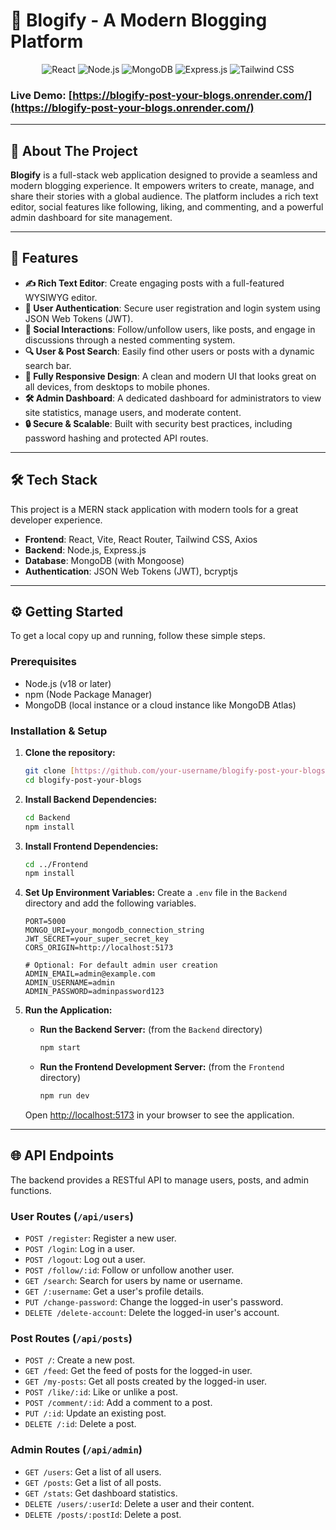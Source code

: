 # 📝 Blogify - A Modern Blogging Platform

<p align="center">
  <img src="https://img.shields.io/badge/React-20232A?style=for-the-badge&logo=react&logoColor=61DAFB" alt="React"/>
  <img src="https://img.shields.io/badge/Node.js-339933?style=for-the-badge&logo=nodedotjs&logoColor=white" alt="Node.js"/>
  <img src="https://img.shields.io/badge/MongoDB-4EA94B?style=for-the-badge&logo=mongodb&logoColor=white" alt="MongoDB"/>
  <img src="https://img.shields.io/badge/Express.js-000000?style=for-the-badge&logo=express&logoColor=white" alt="Express.js"/>
  <img src="https://img.shields.io/badge/Tailwind_CSS-38B2AC?style=for-the-badge&logo=tailwindcss&logoColor=white" alt="Tailwind CSS"/>
</p>

### **Live Demo**: [https://blogify-post-your-blogs.onrender.com/](https://blogify-post-your-blogs.onrender.com/)

---

## 📖 About The Project

**Blogify** is a full-stack web application designed to provide a seamless and modern blogging experience. It empowers writers to create, manage, and share their stories with a global audience. The platform includes a rich text editor, social features like following, liking, and commenting, and a powerful admin dashboard for site management.

---

## 🚀 Features

-   **✍️ Rich Text Editor**: Create engaging posts with a full-featured WYSIWYG editor.
-   **👤 User Authentication**: Secure user registration and login system using JSON Web Tokens (JWT).
-   **🤝 Social Interactions**: Follow/unfollow users, like posts, and engage in discussions through a nested commenting system.
-   **🔍 User & Post Search**: Easily find other users or posts with a dynamic search bar.
-   **📱 Fully Responsive Design**: A clean and modern UI that looks great on all devices, from desktops to mobile phones.
-   **🛠️ Admin Dashboard**: A dedicated dashboard for administrators to view site statistics, manage users, and moderate content.
-   **🔒 Secure & Scalable**: Built with security best practices, including password hashing and protected API routes.

---

## 🛠️ Tech Stack

This project is a MERN stack application with modern tools for a great developer experience.

-   **Frontend**: React, Vite, React Router, Tailwind CSS, Axios
-   **Backend**: Node.js, Express.js
-   **Database**: MongoDB (with Mongoose)
-   **Authentication**: JSON Web Tokens (JWT), bcryptjs

---

## ⚙️ Getting Started

To get a local copy up and running, follow these simple steps.

### Prerequisites

-   Node.js (v18 or later)
-   npm (Node Package Manager)
-   MongoDB (local instance or a cloud instance like MongoDB Atlas)

### Installation & Setup

1.  **Clone the repository:**
    ```sh
    git clone [https://github.com/your-username/blogify-post-your-blogs.git](https://github.com/your-username/blogify-post-your-blogs.git)
    cd blogify-post-your-blogs
    ```

2.  **Install Backend Dependencies:**
    ```sh
    cd Backend
    npm install
    ```

3.  **Install Frontend Dependencies:**
    ```sh
    cd ../Frontend
    npm install
    ```

4.  **Set Up Environment Variables:**
    Create a `.env` file in the `Backend` directory and add the following variables.

    ```env
    PORT=5000
    MONGO_URI=your_mongodb_connection_string
    JWT_SECRET=your_super_secret_key
    CORS_ORIGIN=http://localhost:5173

    # Optional: For default admin user creation
    ADMIN_EMAIL=admin@example.com
    ADMIN_USERNAME=admin
    ADMIN_PASSWORD=adminpassword123
    ```

5.  **Run the Application:**
    -   **Run the Backend Server:** (from the `Backend` directory)
        ```sh
        npm start
        ```
    -   **Run the Frontend Development Server:** (from the `Frontend` directory)
        ```sh
        npm run dev
        ```

    Open [http://localhost:5173](http://localhost:5173) in your browser to see the application.

---

## 🌐 API Endpoints

The backend provides a RESTful API to manage users, posts, and admin functions.

### User Routes (`/api/users`)

-   `POST /register`: Register a new user.
-   `POST /login`: Log in a user.
-   `POST /logout`: Log out a user.
-   `POST /follow/:id`: Follow or unfollow another user.
-   `GET /search`: Search for users by name or username.
-   `GET /:username`: Get a user's profile details.
-   `PUT /change-password`: Change the logged-in user's password.
-   `DELETE /delete-account`: Delete the logged-in user's account.

### Post Routes (`/api/posts`)

-   `POST /`: Create a new post.
-   `GET /feed`: Get the feed of posts for the logged-in user.
-   `GET /my-posts`: Get all posts created by the logged-in user.
-   `POST /like/:id`: Like or unlike a post.
-   `POST /comment/:id`: Add a comment to a post.
-   `PUT /:id`: Update an existing post.
-   `DELETE /:id`: Delete a post.

### Admin Routes (`/api/admin`)
-   `GET /users`: Get a list of all users.
-   `GET /posts`: Get a list of all posts.
-   `GET /stats`: Get dashboard statistics.
-   `DELETE /users/:userId`: Delete a user and their content.
-   `DELETE /posts/:postId`: Delete a post.
